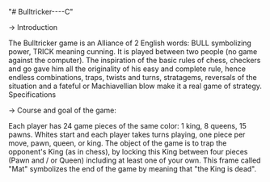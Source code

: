"# Bulltricker----C" 

-> Introduction

The Bulltricker game is an Alliance of 2 English words: BULL symbolizing power, TRICK meaning
cunning. It is played between two people (no game against the computer).
The inspiration of the basic rules of chess, checkers and go gave him all the originality of his
easy and complete rule, hence endless combinations, traps, twists and turns, stratagems,
reversals of the situation and a fateful or Machiavellian blow make it a real game of strategy.
Specifications

-> Course and goal of the game:

Each player has 24 game pieces of the same color: 1 king, 8 queens, 15 pawns. Whites
start and each player takes turns playing, one piece per move, pawn, queen, or king.
The object of the game is to trap the opponent's King (as in chess), by locking this King between
four pieces (Pawn and / or Queen) including at least one of your own. This frame called "Mat"
symbolizes the end of the game by meaning that "the King is dead".
